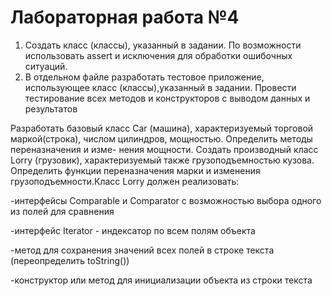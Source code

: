 # Лабораторная работа №4
1) Создать   класс   (классы),   указанный   в   задании.   По   возможности   использовать  assert  и исключения для обработки ошибочных ситуаций.
2) В   отдельном   файле   разработать   тестовое   приложение,   использующее   класс   (классы),указанный   в   задании.   Провести   тестирование   всех   методов   и   конструкторов   с   выводом данных и результатов 
 
Разработать базовый класс Саr (машина), характеризуемый торговой маркой(строка), числом цилиндров, мощностью. Определить методы переназначения и изме-
нения   мощности.   Создать   производный   класс   Lorry   (грузовик),   характеризуемый
также   грузоподъемностью   кузова.   Определить   функции   переназначения   марки   и
изменения грузоподъемности.Класс Lorry должен реализовать:

-интерфейсы Comparable и Comparator с возможностью выбора одного из полей для сравнения

-интерфейс Iterator - индексатор по всем полям объекта

-метод   для   сохранения   значений   всех   полей   в  строке   текста   (переопределить toString())

-конструктор или метод для инициализации объекта из строки текста 
